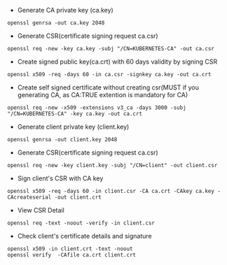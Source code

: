- Generate CA private key (ca.key)
```
openssl genrsa -out ca.key 2048
```
- Generate CSR(certificate signing request ca.csr)
```
openssl req -new -key ca.key -subj "/CN=KUBERNETES-CA" -out ca.csr
```
- Create signed public key(ca.crt) with 60 days validity by signing CSR 
```
openssl x509 -req -days 60 -in ca.csr -signkey ca.key -out ca.crt 
```
- Create self signed certificate without creating csr(MUST if you generating CA, as CA:TRUE extention is mandatory for CA)
```
openssl req -new -x509 -extensions v3_ca -days 3000 -subj "/CN=KUBERNETES-CA" -key ca.key -out ca.crt
```

- Generate client private key (client.key)
```
openssl genrsa -out client.key 2048
```
- Generate CSR(certificate signing request ca.csr)
```
openssl req -new -key client.key -subj "/CN=client" -out client.csr
```

- Sign client's CSR with CA key
```
openssl x509 -req -days 60 -in client.csr -CA ca.crt -CAkey ca.key -CAcreateserial -out client.crt
```

- View CSR Detail
```
openssl req -text -noout -verify -in client.csr
``` 
- Check client's certificate details and signature
```
openssl x509 -in client.crt -text -noout
openssl verify  -CAfile ca.crt client.crt 
```